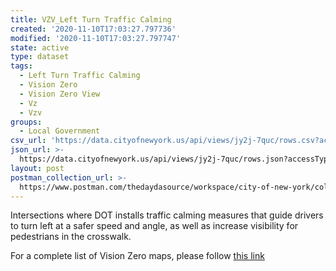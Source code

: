 ```yaml
---
title: VZV_Left Turn Traffic Calming
created: '2020-11-10T17:03:27.797736'
modified: '2020-11-10T17:03:27.797747'
state: active
type: dataset
tags:
  - Left Turn Traffic Calming
  - Vision Zero
  - Vision Zero View
  - Vz
  - Vzv
groups:
  - Local Government
csv_url: 'https://data.cityofnewyork.us/api/views/jy2j-7quc/rows.csv?accessType=DOWNLOAD'
json_url: >-
  https://data.cityofnewyork.us/api/views/jy2j-7quc/rows.json?accessType=DOWNLOAD
layout: post
postman_collection_url: >-
  https://www.postman.com/thedaydasource/workspace/city-of-new-york/collection/15909983-d1a8dfd7-9a14-4092-a7cd-6c079bf3149b
---
```

Intersections where DOT installs traffic calming measures that guide drivers to turn left at a safer speed and angle, as well as increase visibility for pedestrians in the crosswalk.

For a complete list of Vision Zero maps, please follow <a href="https://data.cityofnewyork.us/browse?q=vzv&sortBy=last_modified&utf8=%E2%9C%93">this link</a>
